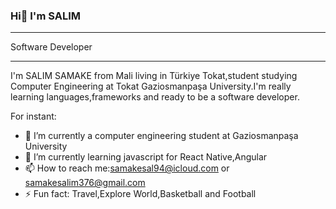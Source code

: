 ### Hi👋 I'm SALIM

--------------
Software Developer 
<!--
**fudamuboy/fudamuboy** is a ✨ _special_ ✨ repository because its `README.md` (this file) appears on your GitHub profile.
--->
---------------
I'm SALIM SAMAKE from Mali living in Türkiye Tokat,student studying Computer Engineering at Tokat Gaziosmanpaşa University.I'm really learning languages,frameworks and ready to be a software developer. 

For instant:

- 🔭 I’m currently a computer engineering student at Gaziosmanpaşa University
- 🌱 I’m currently learning javascript for React Native,Angular
- 📫 How to reach me:samakesal94@icloud.com or samakesalim376@gmail.com
- ⚡ Fun fact: Travel,Explore World,Basketball and Football

